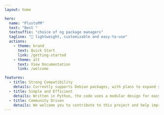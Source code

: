 ```yaml
---
layout: home

hero:
  name: "PlustoPM"
  text: "Best "
  textsuffix: "choice of ng package managers"
  tagline: "🎉 lightweight, customizable and easy-to-use"
  actions:
    - theme: brand
      text: Quick Start
      link: /getting-started
    - theme: alt
      text: View Documentation
      link: /welcome

features:
  - title: Strong Compatibility
    details: Currently supports Debian packages, with plans to expand support for Red Hat and similar user repositories like Ubuntu PPA and Arch Linux AUR in the future.
  - title: Simple and Efficient
    details: Written in Python, the code uses a modular design for easy extension.
  - title: Community Driven
    details: We welcome you to contribute to this project and help improve and expand its features.
---
```

<Home />
